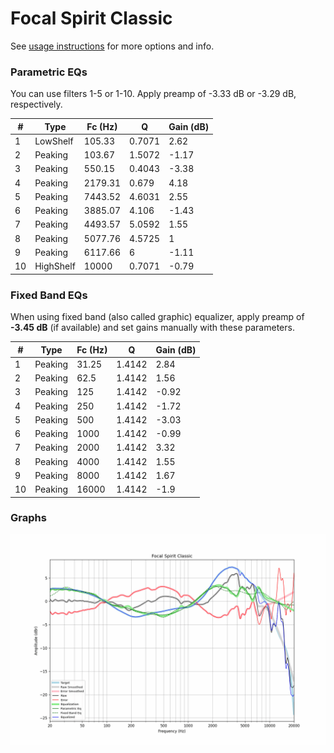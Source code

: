 # Focal Spirit Classic
See [usage instructions](https://github.com/jaakkopasanen/AutoEq#usage) for more options and info.

### Parametric EQs
You can use filters 1-5 or 1-10. Apply preamp of -3.33 dB or -3.29 dB, respectively.

|   # | Type      |   Fc (Hz) |      Q |   Gain (dB) |
|-----|-----------|-----------|--------|-------------|
|   1 | LowShelf  |    105.33 | 0.7071 |        2.62 |
|   2 | Peaking   |    103.67 | 1.5072 |       -1.17 |
|   3 | Peaking   |    550.15 | 0.4043 |       -3.38 |
|   4 | Peaking   |   2179.31 | 0.679  |        4.18 |
|   5 | Peaking   |   7443.52 | 4.6031 |        2.55 |
|   6 | Peaking   |   3885.07 | 4.106  |       -1.43 |
|   7 | Peaking   |   4493.57 | 5.0592 |        1.55 |
|   8 | Peaking   |   5077.76 | 4.5725 |        1    |
|   9 | Peaking   |   6117.66 | 6      |       -1.11 |
|  10 | HighShelf |  10000    | 0.7071 |       -0.79 |

### Fixed Band EQs
When using fixed band (also called graphic) equalizer, apply preamp of **-3.45 dB** (if available) and set gains manually with these parameters.

|   # | Type    |   Fc (Hz) |      Q |   Gain (dB) |
|-----|---------|-----------|--------|-------------|
|   1 | Peaking |     31.25 | 1.4142 |        2.84 |
|   2 | Peaking |     62.5  | 1.4142 |        1.56 |
|   3 | Peaking |    125    | 1.4142 |       -0.92 |
|   4 | Peaking |    250    | 1.4142 |       -1.72 |
|   5 | Peaking |    500    | 1.4142 |       -3.03 |
|   6 | Peaking |   1000    | 1.4142 |       -0.99 |
|   7 | Peaking |   2000    | 1.4142 |        3.32 |
|   8 | Peaking |   4000    | 1.4142 |        1.55 |
|   9 | Peaking |   8000    | 1.4142 |        1.67 |
|  10 | Peaking |  16000    | 1.4142 |       -1.9  |

### Graphs
![](./Focal%20Spirit%20Classic.png)
